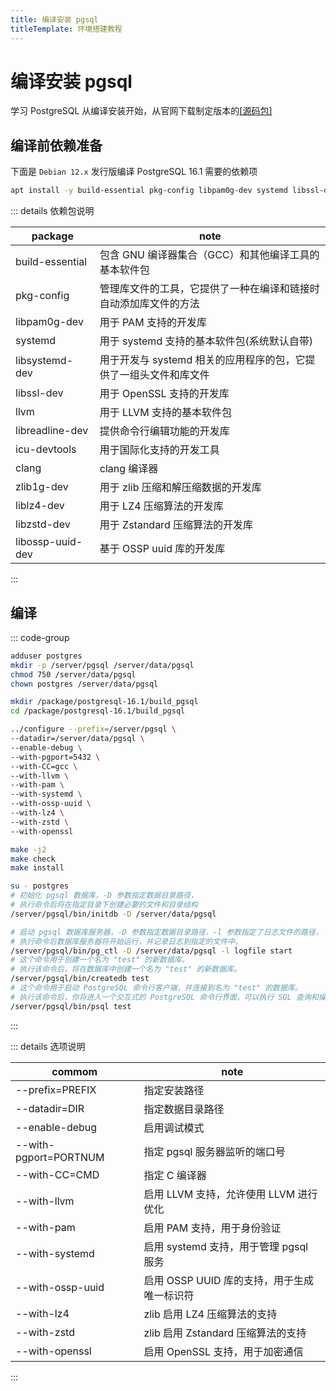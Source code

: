 ```yaml
---
title: 编译安装 pgsql
titleTemplate: 环境搭建教程
---
```


# 编译安装 pgsql

学习 PostgreSQL 从编译安装开始，从官网下载制定版本的[[源码包]](https://www.postgresql.org/ftp/source/)

## 编译前依赖准备

下面是 `Debian 12.x` 发行版编译 PostgreSQL 16.1 需要的依赖项

```bash
apt install -y build-essential pkg-config libpam0g-dev systemd libssl-dev zlib1g-dev liblz4-dev libzstd-dev llvm libreadline-dev icu-devtools clang libossp-uuid-dev libsystemd-dev
```

::: details 依赖包说明

| package          | note                                                              |
| ---------------- | ----------------------------------------------------------------- |
| build-essential  | 包含 GNU 编译器集合（GCC）和其他编译工具的基本软件包              |
| pkg-config       | 管理库文件的工具，它提供了一种在编译和链接时自动添加库文件的方法  |
| libpam0g-dev     | 用于 PAM 支持的开发库                                             |
| systemd          | 用于 systemd 支持的基本软件包(系统默认自带)                       |
| libsystemd-dev   | 用于开发与 systemd 相关的应用程序的包，它提供了一组头文件和库文件 |
| libssl-dev       | 用于 OpenSSL 支持的开发库                                         |
| llvm             | 用于 LLVM 支持的基本软件包                                        |
| libreadline-dev  | 提供命令行编辑功能的开发库                                        |
| icu-devtools     | 用于国际化支持的开发工具                                          |
| clang            | clang 编译器                                                      |
| zlib1g-dev       | 用于 zlib 压缩和解压缩数据的开发库                                |
| liblz4-dev       | 用于 LZ4 压缩算法的开发库                                         |
| libzstd-dev      | 用于 Zstandard 压缩算法的开发库                                   |
| libossp-uuid-dev | 基于 OSSP uuid 库的开发库                                         |

:::

## 编译

::: code-group

```bash [用户及权限]
adduser postgres
mkdir -p /server/pgsql /server/data/pgsql
chmod 750 /server/data/pgsql
chown postgres /server/data/pgsql
```

```bash [进入构建目录]
mkdir /package/postgresql-16.1/build_pgsql
cd /package/postgresql-16.1/build_pgsql
```

```bash [编译指令]
../configure --prefix=/server/pgsql \
--datadir=/server/data/pgsql \
--enable-debug \
--with-pgport=5432 \
--with-CC=gcc \
--with-llvm \
--with-pam \
--with-systemd \
--with-ossp-uuid \
--with-lz4 \
--with-zstd \
--with-openssl
```

```bash [安装指令]
make -j2
make check
make install
```

```bash [数据初始化]
su - postgres
# 初始化 pgsql 数据库，-D 参数指定数据目录路径，
# 执行命令后将在指定目录下创建必要的文件和目录结构
/server/pgsql/bin/initdb -D /server/data/pgsql
```

```bash [测试]
# 启动 pgsql 数据库服务器，-D 参数指定数据目录路径，-l 参数指定了日志文件的路径，
# 执行命令后数据库服务器将开始运行，并记录日志到指定的文件中。
/server/pgsql/bin/pg_ctl -D /server/data/pgsql -l logfile start
# 这个命令用于创建一个名为 "test" 的新数据库。
# 执行该命令后，将在数据库中创建一个名为 "test" 的新数据库。
/server/pgsql/bin/createdb test
# 这个命令用于启动 PostgreSQL 命令行客户端，并连接到名为 "test" 的数据库。
# 执行该命令后，你将进入一个交互式的 PostgreSQL 命令行界面，可以执行 SQL 查询和操作。
/server/pgsql/bin/psql test
```

:::

::: details 选项说明

| commom                | note                                        |
| --------------------- | ------------------------------------------- |
| --prefix=PREFIX       | 指定安装路径                                |
| --datadir=DIR         | 指定数据目录路径                            |
| --enable-debug        | 启用调试模式                                |
| --with-pgport=PORTNUM | 指定 pgsql 服务器监听的端口号               |
| --with-CC=CMD         | 指定 C 编译器                               |
| --with-llvm           | 启用 LLVM 支持，允许使用 LLVM 进行优化      |
| --with-pam            | 启用 PAM 支持，用于身份验证                 |
| --with-systemd        | 启用 systemd 支持，用于管理 pgsql 服务      |
| --with-ossp-uuid      | 启用 OSSP UUID 库的支持，用于生成唯一标识符 |
| --with-lz4            | zlib 启用 LZ4 压缩算法的支持                |
| --with-zstd           | zlib 启用 Zstandard 压缩算法的支持          |
| --with-openssl        | 启用 OpenSSL 支持，用于加密通信             |

:::
